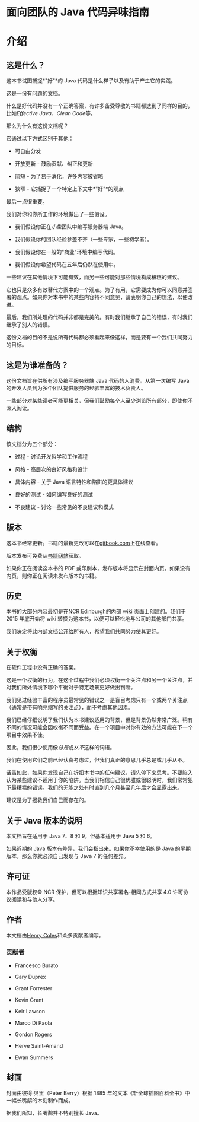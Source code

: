 # 面向团队的 Java 代码异味指南

# 介绍

## 这是什么？

这本书试图捕捉*"好"*的 Java 代码是什么样子以及有助于产生它的实践。

这是一份有问题的文档。

什么是好代码并没有一个正确答案，有许多备受尊敬的书籍都达到了同样的目的，比如*Effective Java*、*Clean Code*等。

那么为什么有这份文档呢？

它通过以下方式区别于其他：

+   可自由分发

+   开放更新 - 鼓励贡献、纠正和更新

+   简短 - 为了易于消化，许多内容被省略

+   狭窄 - 它捕捉了一个特定上下文中*"好"*的观点

最后一点很重要。

我们对你和你所工作的环境做出了一些假设。

+   我们假设你正在*小型*团队中编写服务器端 Java。

+   我们假设你的团队经验参差不齐（一些专家，一些初学者）。

+   我们假设你在一般的"商业"环境中编写代码。

+   我们假设你希望代码在五年后仍然在使用中。

一些建议在其他情境下可能有效，而另一些可能对那些情境构成糟糕的建议。

它也只是众多有效替代方案中的一个观点。为了有用，它需要成为你可以同意并签署的观点。如果你对本书中的某些内容持不同意见，请表明你自己的想法，以便改进。

最后，我们所处理的代码并非都是完美的。有时我们继承了自己的错误，有时我们继承了别人的错误。

这份文档的目的不是说所有代码都必须看起来像这样，而是要有一个我们共同努力的目标。

## 这是为谁准备的？

这份文档旨在供所有涉及编写服务器端 Java 代码的人消费。从第一次编写 Java 的开发人员到为多个团队提供服务的经验丰富的技术负责人。

一些部分对某些读者可能更相关，但我们鼓励每个人至少浏览所有部分，即使你不深入阅读。

## 结构

该文档分为五个部分：

+   过程 - 讨论开发哲学和工作流程

+   风格 - 高层次的良好风格和设计

+   具体内容 - 关于 Java 语言特性和陷阱的更具体建议

+   良好的测试 - 如何编写良好的测试

+   不良建议 - 讨论一些常见的不良建议和模式

## 版本

这本书经常更新。书籍的最新更改可以在[gitbook.com](https://ncrcoe.gitbooks.io/java-for-small-teams/content/)上在线查看。

版本发布可免费从[书籍网站](http://javabook.ncredinburgh.com)获取。

如果你正在阅读这本书的 PDF 或印刷本，发布版本将显示在封面内页。如果没有内页，则你正在阅读未发布版本的书籍。

## 历史

本书的大部分内容最初是在[NCR Edinburgh](http://ncredinburgh.com)的内部 wiki 页面上创建的。我们于 2015 年底开始将 wiki 转换为这本书，以便可以轻松地与公司的其他部门共享。

我们决定将此内部文档公开给所有人，希望我们共同努力使其更好。

## 关于权衡

在软件工程中没有正确的答案。

这是一个权衡的行为，在这个过程中我们必须权衡一个关注点和另一个关注点，并对我们所处情境下哪个平衡对于特定场景更好做出判断。

我们见过经验丰富的程序员最常见的错误之一是盲目考虑只有一个或两个关注点（通常是带有响亮缩写的关注点），而不考虑其他因素。

我们已经仔细说明了我们认为本书建议适用的背景，但是背景仍然非常广泛。稍有不同的情况可能会因权衡不同而受益。在一个项目中对你有效的方法可能在下一个项目中效果不佳。

因此，我们很少使用像*总是*或*从不*这样的词语。

我们在使用它们之前已经认真考虑过，但我们真正的意思几乎总是或几乎从不。

话虽如此，如果你发现自己在折扣本书中的任何建议，请先停下来思考。不要陷入认为某些建议不适用于你的陷阱。当我们相信自己很优雅或很聪明时，我们常常犯下最糟糕的错误。我们的无能之处有时直到几个月甚至几年后才会显露出来。

建议是为了拯救我们自己而存在的。

## 关于 Java 版本的说明

本文档旨在适用于 Java 7、8 和 9，但基本适用于 Java 5 和 6。

如果近期的 Java 版本有差异，我们会指出来。如果你不幸使用的是 Java 的早期版本，那么你就必须自己发现与 Java 7 的任何差异。

## 许可证

本作品受版权© NCR 保护，但可以根据知识共享署名-相同方式共享 4.0 许可协议阅读和与他人分享。

## 作者

本文档由[Henry Coles](https://twitter.com/0hjc)和众多贡献者编写。

### 贡献者

+   Francesco Burato

+   Gary Duprex

+   Grant Forrester

+   Kevin Grant

+   Keir Lawson

+   Marco Di Paola

+   Gordon Rogers

+   Herve Saint-Amand

+   Ewan Summers

## 封面

封面由彼得·贝里（Peter Berry）根据 1885 年的文本《新全球插图百科全书》中一幅长嘴鹬的木刻制作而成。

据我们所知，长嘴鹬并不特别擅长 Java。
